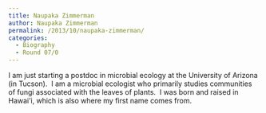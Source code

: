 ```yaml
---
title: Naupaka Zimmerman
author: Naupaka Zimmerman
permalink: /2013/10/naupaka-zimmerman/
categories:
  - Biography
  - Round 07/0
---
```

I am just starting a postdoc in microbial ecology at the University of Arizona (in Tucson).  I am a microbial ecologist who primarily studies communities of fungi associated with the leaves of plants.  I was born and raised in Hawai&#8217;i, which is also where my first name comes from.
